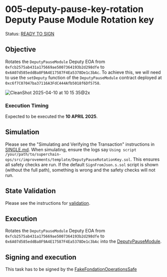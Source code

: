 # 005-deputy-pause-key-rotation Deputy Pause Module Rotation key

Status: [READY TO SIGN]()

## Objective

Rotates the `DeputyPauseModule` Deputy EOA from `0xfcb2575ab431a175669ae5007364193b2d298dfe` to `0x6A07d585eddBa8F9A4E17587F4Ea5378De1c3bAc`. 
To achieve this, we will need to use the `setDeputy` function of the `DeputyPauseModule` contract deployed at `0xc6f7C07047ba37116A3FdC444Afb5018f6Df5758`.

![CleanShot 2025-04-10 at 10 15 35@2x](https://github.com/user-attachments/assets/042bbb15-a19b-4edf-bff1-e79adaf4e2ce)

### Execution Timing

Expected to be executed the **10 APRIL 2025**.

## Simulation

Please see the "Simulating and Verifying the Transaction" instructions in [SINGLE.md](../../../SINGLE.md).
When simulating, ensure the logs say `Using script /your/path/to/superchain-ops/src/improvements/template/DeputyPauseRotationKey.sol`.
This ensures all safety checks are run. If the default `SignFromJson.s.sol` script is shown (without the full path), something is wrong and the safety checks will not run.

## State Validation

Please see the instructions for [validation](./VALIDATION.md).

## Execution

Rotates the `DeputyPauseModule` Deputy EOA from `0xfcb2575ab431a175669ae5007364193b2d298dfe` to `0x6A07d585eddBa8F9A4E17587F4Ea5378De1c3bAc` into the [DeputyPauseModule](https://sepolia.etherscan.io/address/0x62f3972c56733aB078F0764d2414DfCaa99d574c#code).

## Signing and execution

This task has to be signed by the [FakeFondationOperationsSafe](https://sepolia.etherscan.io/address/0x837DE453AD5F21E89771e3c06239d8236c0EFd5EZ)
